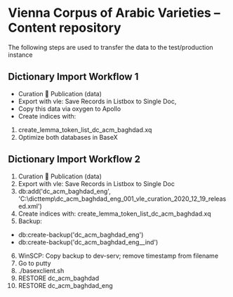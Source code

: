 # Vienna Corpus of Arabic Varieties – Content repository

The following steps are used to transfer the data to the test/production instance

## Dictionary Import Workflow 1

* Curation  Publication (data)
* Export with vle: Save Records in Listbox to Single Doc,
* Copy this data via oxygen to Apollo
* Create indices with:
1. create_lemma_token_list_dc_acm_baghdad.xq
2. Optimize both databases in BaseX

## Dictionary Import Workflow 2
1. Curation  Publication (data)
2. Export with vle: Save Records in Listbox to Single Doc
3. db:add('dc_acm_baghdad_eng', 'C:\dicttemp\dc_acm_baghdad_eng_001_vle_curation_2020_12_19_released.xml')
4. Create indices with: create_lemma_token_list_dc_acm_baghdad.xq
5. Backup:
* db:create-backup('dc_acm_baghdad_eng')
* db:create-backup('dc_acm_baghdad_eng__ind')
6.	WinSCP: Copy backup to dev-serv; remove timestamp from filename
7.	Go to putty
8.  ./basexclient.sh
8.	RESTORE dc_acm_baghdad
9.	RESTORE dc_acm_baghdad_eng